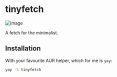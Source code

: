 # tinyfetch

![image](https://github.com/nikitarevenco/tinyfetch/assets/154856872/7e079401-ab22-4ca1-aba7-d1cebf533dd4)

A fetch for the minimalist.

## Installation

With your favourite AUR helper, which for me is `yay`:
```bash
yay -S tinyfetch
```

